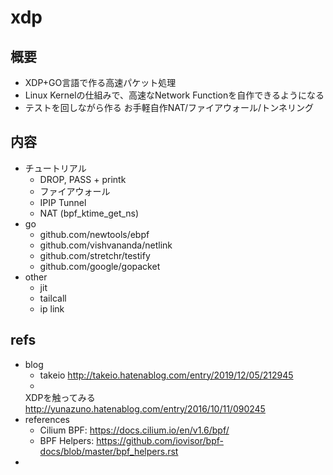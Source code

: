 # xdp

## 概要

- XDP+GO言語で作る高速パケット処理
- Linux Kernelの仕組みで、高速なNetwork Functionを自作できるようになる
- テストを回しながら作る お手軽自作NAT/ファイアウォール/トンネリング

## 内容

- チュートリアル
  - DROP, PASS + printk
  - ファイアウォール
  - IPIP Tunnel
  - NAT (bpf_ktime_get_ns)
- go
  - github.com/newtools/ebpf
  - github.com/vishvananda/netlink
  - github.com/stretchr/testify
  - github.com/google/gopacket
- other
  - jit
  - tailcall
  - ip link


## refs

- blog
  - takeio http://takeio.hatenablog.com/entry/2019/12/05/212945
  - 
  XDPを触ってみる http://yunazuno.hatenablog.com/entry/2016/10/11/090245
- references
  - Cilium BPF: https://docs.cilium.io/en/v1.6/bpf/
  - BPF Helpers: https://github.com/iovisor/bpf-docs/blob/master/bpf_helpers.rst
- 


